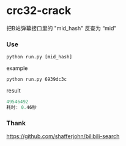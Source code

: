 # crc32-crack

把B站弹幕接口里的 "mid_hash" 反查为 “mid”

### Use

```shell
python run.py [mid_hash]
```

example

```shell
python run.py 6939dc3c
```

result

```powershell
49546492
耗时: 0.46秒
```



### Thank

 https://github.com/shafferjohn/bilibili-search 

